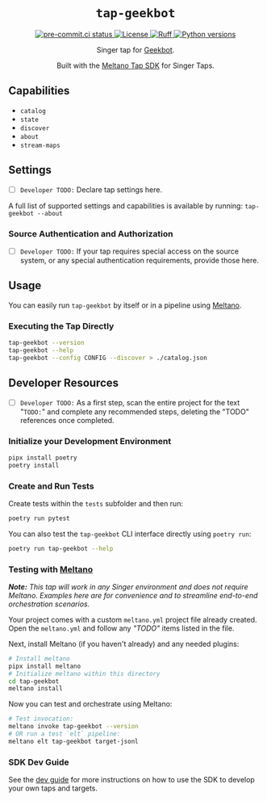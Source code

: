 <div align="center">

# `tap-geekbot`

<div>
  <a href="https://results.pre-commit.ci/latest/github/edgarrmondragon/tap-betterstack/main">
    <img alt="pre-commit.ci status" src="https://results.pre-commit.ci/badge/github/edgarrmondragon/tap-betterstack/main.svg"/>
  </a>
  <a href="https://github.com/edgarrmondragon/tap-betterstack/blob/main/LICENSE">
    <img alt="License" src="https://img.shields.io/github/license/edgarrmondragon/tap-betterstack"/>
  </a>
  <a href="https://github.com/astral-sh/ruff">
    <img src="https://img.shields.io/endpoint?url=https://raw.githubusercontent.com/charliermarsh/ruff/main/assets/badge/v2.json" alt="Ruff" style="max-width:100%;">
  </a>
  <a href="https://pypi.org/p/tap-geekbot/">
    <img alt="Python versions" src="https://img.shields.io/pypi/pyversions/tap-geekbot"/>
  </a>
</div>

Singer tap for [Geekbot](https://geekbot.com/).

Built with the [Meltano Tap SDK](https://sdk.meltano.com) for Singer Taps.

</div>

## Capabilities

* `catalog`
* `state`
* `discover`
* `about`
* `stream-maps`

## Settings

- [ ] `Developer TODO:` Declare tap settings here.

A full list of supported settings and capabilities is available by running: `tap-geekbot --about`

### Source Authentication and Authorization

- [ ] `Developer TODO:` If your tap requires special access on the source system, or any special authentication requirements, provide those here.

## Usage

You can easily run `tap-geekbot` by itself or in a pipeline using [Meltano](https://meltano.com/).

### Executing the Tap Directly

```bash
tap-geekbot --version
tap-geekbot --help
tap-geekbot --config CONFIG --discover > ./catalog.json
```

## Developer Resources

- [ ] `Developer TODO:` As a first step, scan the entire project for the text "`TODO:`" and complete any recommended steps, deleting the "TODO" references once completed.

### Initialize your Development Environment

```bash
pipx install poetry
poetry install
```

### Create and Run Tests

Create tests within the `tests` subfolder and then run:

```bash
poetry run pytest
```

You can also test the `tap-geekbot` CLI interface directly using `poetry run`:

```bash
poetry run tap-geekbot --help
```

### Testing with [Meltano](https://www.meltano.com)

_**Note:** This tap will work in any Singer environment and does not require Meltano.
Examples here are for convenience and to streamline end-to-end orchestration scenarios._

Your project comes with a custom `meltano.yml` project file already created. Open the `meltano.yml` and follow any _"TODO"_ items listed in
the file.

Next, install Meltano (if you haven't already) and any needed plugins:

```bash
# Install meltano
pipx install meltano
# Initialize meltano within this directory
cd tap-geekbot
meltano install
```

Now you can test and orchestrate using Meltano:

```bash
# Test invocation:
meltano invoke tap-geekbot --version
# OR run a test `elt` pipeline:
meltano elt tap-geekbot target-jsonl
```

### SDK Dev Guide

See the [dev guide](https://sdk.meltano.com/en/latest/dev_guide.html) for more instructions on how to use the SDK to
develop your own taps and targets.
